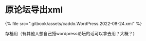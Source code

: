 # 原论坛导出xml

{% file src=".gitbook/assets/caddo.WordPress.2022-08-24.xml" %}

存档用（有其他人想自己搭wordpress论坛的话可以拿去用？大概？）
